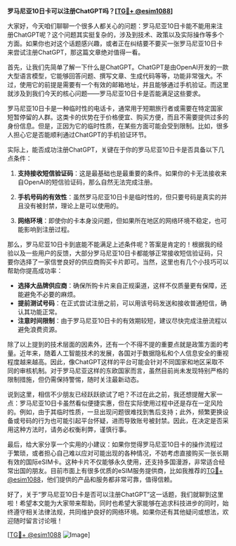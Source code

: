 **罗马尼亚10日卡可以注册ChatGPT吗？[[TG💪+ @esim1088](https://t.me/s/esim1088)]**

大家好，今天咱们聊聊一个很多人都关心的问题：罗马尼亚10日卡能不能用来注册ChatGPT呢？这个问题其实挺复杂的，涉及到技术、政策以及实际操作等多个方面。如果你也对这个话题感兴趣，或者正在纠结要不要买一张罗马尼亚10日卡来尝试注册ChatGPT，那这篇文章绝对值得一看。

首先，让我们先简单了解一下什么是ChatGPT。ChatGPT是由OpenAI开发的一款大型语言模型，它能够回答问题、撰写文章、生成代码等等，功能非常强大。不过，使用它的前提是需要有一个有效的邮箱地址，并且能够通过手机验证。而这里就涉及到我们今天的核心问题——罗马尼亚10日卡是否能满足这些要求。

罗马尼亚10日卡是一种临时性的电话卡，通常用于短期旅行者或需要在特定国家短暂停留的人群。这类卡的优势在于价格便宜、购买方便，而且不需要提供过多的身份信息。但是，正因为它的临时性质，在某些方面可能会受到限制。比如，很多人担心它是否能顺利通过ChatGPT的手机验证环节。

实际上，能否成功注册ChatGPT，关键在于你的罗马尼亚10日卡是否具备以下几点条件：

1. **支持接收短信验证码**：这是最基础也是最重要的条件。如果你的卡无法接收来自OpenAI的短信验证码，那么自然无法完成注册。
   
2. **手机号码的有效性**：虽然罗马尼亚10日卡是临时性的，但只要号码是真实的并且没有被封禁，理论上是可以使用的。

3. **网络环境**：即使你的卡本身没问题，但如果所在地区的网络环境不稳定，也可能影响到注册过程。

那么，罗马尼亚10日卡到底能不能满足上述条件呢？答案是肯定的！根据我的经验以及一些用户的反馈，大部分罗马尼亚10日卡都能够正常接收短信验证码，只要你选择了一家信誉良好的供应商购买卡片即可。当然，这里也有几个小技巧可以帮助你提高成功率：

- **选择大品牌供应商**：确保所购卡片来自正规渠道，这样不仅质量更有保障，还能避免不必要的麻烦。
- **提前测试号码**：在正式尝试注册之前，可以用该号码发送和接收普通短信，确认其功能正常。
- **注意时间限制**：由于罗马尼亚10日卡的有效期较短，建议尽快完成注册流程以避免浪费资源。

除了以上提到的技术层面的因素外，还有一个不得不提的重要点就是政策方面的考量。近年来，随着人工智能技术的发展，各国对于数据隐私和个人信息安全的重视程度越来越高。因此，像ChatGPT这样的平台可能会针对不同国家和地区采取不同的审核机制。对于罗马尼亚这样的东欧国家而言，虽然目前尚未发现特别严格的限制措施，但仍需保持警惕，随时关注最新动态。

说到这里，相信不少朋友已经跃跃欲试了吧？不过在此之前，我还想提醒大家一点：罗马尼亚10日卡虽然看似便捷实惠，但在实际使用过程中还是存在一定风险的。例如，由于其临时性质，一旦出现问题很难找到售后支持；此外，频繁更换设备或号码的行为也可能引起平台怀疑，进而导致账号被封禁。因此，在决定是否采用这种方法时，请务必权衡利弊，谨慎行事。

最后，给大家分享一个实用的小建议：如果你觉得罗马尼亚10日卡的操作流程过于繁琐，或者担心自己难以应对可能出现的各种情况，不妨考虑直接购买一张长期有效的国际eSIM卡。这种卡片不仅能够永久使用，还支持多国漫游，非常适合经常出国的朋友。目前市面上有很多优质的eSIM服务提供商，比如我推荐的[TG💪+ @esim1088](https://t.me/s/esim1088)，他们提供的产品和服务都非常可靠，值得信赖。

好了，关于“罗马尼亚10日卡是否可以注册ChatGPT”这一话题，我们就聊到这里啦！希望本文能为大家带来帮助，同时也希望大家能够在追求科技进步的同时，始终遵守相关法律法规，共同维护良好的网络环境。如果你还有其他疑问或想法，欢迎随时留言讨论哦！

[[TG💪+ @esim1088](https://t.me/s/esim1088) ![Image](https://i.postimg.cc/4NQfJmqS/Snipaste-2025-05-13-00-14-12.png)]